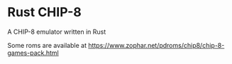 # Rust CHIP-8
A CHIP-8 emulator written in Rust

Some roms are available at https://www.zophar.net/pdroms/chip8/chip-8-games-pack.html
